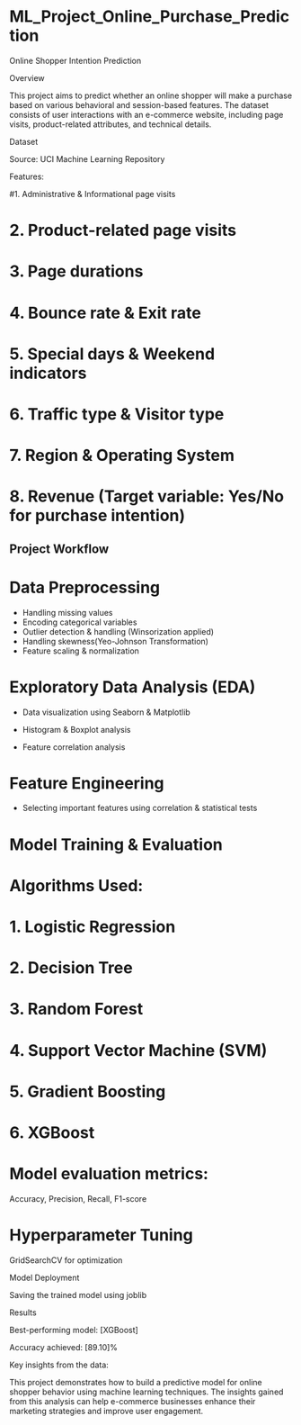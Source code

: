 # ML_Project_Online_Purchase_Prediction

Online Shopper Intention Prediction

Overview

This project aims to predict whether an online shopper will make a purchase based on various behavioral and session-based features. The dataset consists of user interactions with an e-commerce website, including page visits, product-related attributes, and technical details.

Dataset

Source: UCI Machine Learning Repository

Features:

#1. Administrative & Informational page visits

# 2. Product-related page visits

# 3. Page durations

# 4. Bounce rate & Exit rate

# 5. Special days & Weekend indicators

# 6. Traffic type & Visitor type

# 7. Region & Operating System

# 8. Revenue (Target variable: Yes/No for purchase intention)

## Project Workflow

# Data Preprocessing

* Handling missing values
* Encoding categorical variables
* Outlier detection & handling (Winsorization applied)
* Handling skewness(Yeo-Johnson Transformation)
* Feature scaling & normalization



# Exploratory Data Analysis (EDA)

* Data visualization using Seaborn & Matplotlib

* Histogram & Boxplot analysis

* Feature correlation analysis

# Feature Engineering

* Selecting important features using correlation & statistical tests

# Model Training & Evaluation

# Algorithms Used:

# 1. Logistic Regression

# 2.   Decision Tree

# 3. Random Forest

# 4. Support Vector Machine (SVM)

# 5. Gradient Boosting

# 6. XGBoost



# Model evaluation metrics:

Accuracy, Precision, Recall, F1-score


# Hyperparameter Tuning

GridSearchCV for optimization

Model Deployment

Saving the trained model using joblib


Results

Best-performing model: [XGBoost]

Accuracy achieved: [89.10]%

Key insights from the data:

This project demonstrates how to build a predictive model for online shopper behavior using machine learning techniques. The insights gained from this analysis can help e-commerce businesses enhance their marketing strategies and improve user engagement.
